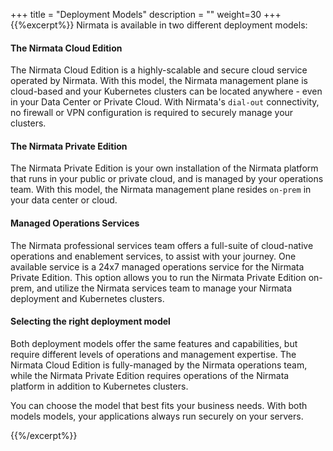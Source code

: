 +++
title = "Deployment Models"
description = ""
weight=30
+++
{{%excerpt%}}
Nirmata is available in two different deployment models:

#### The Nirmata Cloud Edition

The Nirmata Cloud Edition is a highly-scalable and secure cloud service operated by Nirmata. With this model, the Nirmata management plane is cloud-based and your Kubernetes clusters can be located anywhere - even in your Data Center or Private Cloud. With Nirmata's  `dial-out` connectivity, no firewall or VPN configuration is required to securely manage your clusters.

#### The Nirmata Private Edition

The Nirmata Private Edition is your own installation of the Nirmata platform that runs in your public or private cloud, and is managed by your operations team. With this model, the Nirmata management plane resides `on-prem` in your data center or cloud.

#### Managed Operations Services

The Nirmata professional services team offers a full-suite of cloud-native operations and enablement services, to assist with your journey. One available service is a 24x7 managed operations service for the Nirmata Private Edition. This option allows you to run the Nirmata Private Edition on-prem, and utilize the Nirmata services team to manage your Nirmata deployment and Kubernetes clusters.

#### Selecting the right deployment model

Both deployment models offer the same features and capabilities, but require
different levels of operations and management expertise. The Nirmata Cloud Edition is fully-managed by the Nirmata operations team, while the Nirmata Private Edition requires operations of the Nirmata platform in addition to Kubernetes clusters.

You can choose the model that best fits your business needs. With both models
models, your applications always run securely on your servers.


{{%/excerpt%}}
